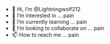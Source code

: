 - 👋 Hi, I’m @Lightningwolf212
- 👀 I’m interested in ... pain
- 🌱 I’m currently learning ... pain
- 💞️ I’m looking to collaborate on ... pain
- 📫 How to reach me ... pain

<!---
Lightningwolf212/Lightningwolf212 is a ✨ special ✨ repository because its `README.md` (this file) appears on your GitHub profile.
You can click the Preview link to take a look at your changes.
--->
